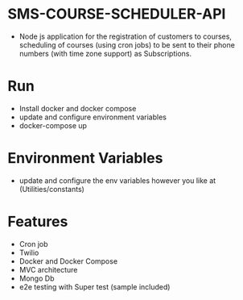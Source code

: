 # SMS-COURSE-SCHEDULER-API

- Node js application for the registration of customers to courses, scheduling of courses (using cron jobs) to be sent to their phone numbers (with time zone support) as Subscriptions.

# Run

- Install docker and docker compose
- update and configure environment variables
- docker-compose up

# Environment Variables

- update and configure the env variables however you like at (Utilities/constants)

# Features

- Cron job
- Twilio
- Docker and Docker Compose
- MVC architecture
- Mongo Db
- e2e testing with Super test (sample included)
